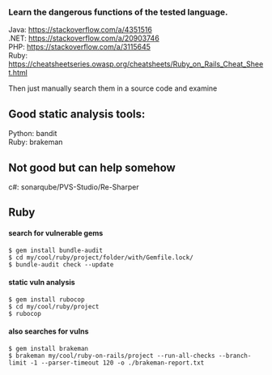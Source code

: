 ### Learn the dangerous functions of the tested language.

Java: https://stackoverflow.com/a/4351516  
.NET: https://stackoverflow.com/a/20903746  
PHP: https://stackoverflow.com/a/3115645  
Ruby: https://cheatsheetseries.owasp.org/cheatsheets/Ruby_on_Rails_Cheat_Sheet.html  

Then just manually search them in a source code and examine

## Good static analysis tools:
Python: bandit  
Ruby: brakeman

## Not good but can help somehow
c#: sonarqube/PVS-Studio/Re-Sharper

## Ruby
#### search for vulnerable gems  
`$ gem install bundle-audit`  
`$ cd my/cool/ruby/project/folder/with/Gemfile.lock/`  
`$ bundle-audit check --update`  

#### static vuln analysis  
`$ gem install rubocop`  
`$ cd my/cool/ruby/project`  
`$ rubocop`  

#### also searches for vulns
`$ gem install brakeman`   
`$ brakeman my/cool/ruby-on-rails/project --run-all-checks --branch-limit -1 --parser-timeout 120 -o ./brakeman-report.txt`  
